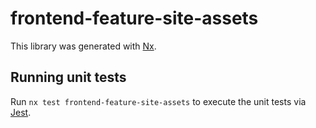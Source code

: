 # frontend-feature-site-assets

This library was generated with [Nx](https://nx.dev).

## Running unit tests

Run `nx test frontend-feature-site-assets` to execute the unit tests via [Jest](https://jestjs.io).
